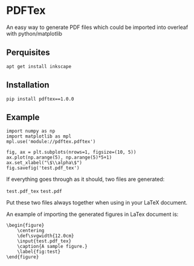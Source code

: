 # PDFTex
An easy way to generate PDF files which could be imported into overleaf with python/matplotlib

## Perquisites
``apt get install inkscape``

## Installation
``pip install pdftex==1.0.0``

## Example

```from matplotlib import pyplot as plt
import numpy as np
import matplotlib as mpl
mpl.use('module://pdftex.pdftex')

fig, ax = plt.subplots(nrows=1, figsize=(10, 5))
ax.plot(np.arange(5), np.arange(5)*5+1)
ax.set_xlabel("\$\\alpha\$")
fig.savefig('test.pdf_tex')
```

If everything goes through as it should, two files are generated:

``test.pdf_tex``
``test.pdf``

Put these two files always together when using in your LaTeX document. 

An example of importing the generated figures in LaTex document is:

```
\begin{figure}
    \centering
    \def\svgwidth{12.0cm}
    \input{test.pdf_tex}
    \caption{A sample figure.}
    \label{fig:test}
\end{figure}
```

